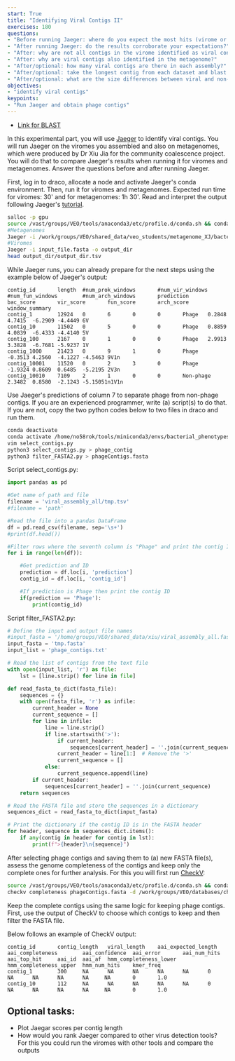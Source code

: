 ```yaml
---
start: True
title: "Identifying Viral Contigs II"
exercises: 180
questions:
- "Before running Jaeger: where do you expect the most hits (virome or metagenome)? Why?"
- "After running Jaeger: do the results corroborate your expectations?"
- "After: why are not all contigs in the virome identified as viral contigs?"
- "After: why are viral contigs also identified in the metagenome?"
- "After/optional: how many viral contigs are there in each assembly?"
- "After/optional: take the longest contig from each dataset and blast it (link below). What are the top hits?"
- "After/optional: what are the size differences between viral and non-viral contigs (you investigate this using visualization)?"
objectives:
- "identify viral contigs"
keypoints:
- "Run Jaeger and obtain phage contigs"
---
```


- [Link for BLAST](https://blast.ncbi.nlm.nih.gov/Blast.cgi)

In this experimental part, you will use [Jaeger](https://github.com/Yasas1994/Jaeger) to identify viral contigs. You will run Jaeger on the viromes you assembled and also on metagenomes, which were produced by Dr Xiu Jia for the community coalescence project. You will do that to compare Jaeger's results when running it for viromes and metagenomes. Answer the questions before and after running Jaeger.   

First, log in to draco, allocate a node and activate Jaeger's conda environment. Then, run it for viromes and metagenomes. Expected run time for viromes: 30' and for metagenomes: 1h 30'. Read and interpret the output following Jaeger's [tutorial](https://github.com/Yasas1994/Jaeger?tab=readme-ov-file#what-is-in-the-output).

```bash
salloc -p gpu
source /vast/groups/VEO/tools/anaconda3/etc/profile.d/conda.sh && conda activate jaeger_v1.31.0 && Jaeger -h
#Metagenomes
Jaeger -i /work/groups/VEO/shared_data/veo_students/metagenome_XJ/bacterial_assembly_q15.fasta -o bacterial_assembly_q15
#Viromes
Jaeger -i input_file.fasta -o output_dir
head output_dir/output_dir.tsv
```

While Jaeger runs, you can already prepare for the next steps using the example below of Jaeger's output:

```text
contig_id       length  #num_prok_windows       #num_vir_windows        #num_fun_windows        #num_arch_windows       prediction      bac_score       vir_score       fun_score       arch_score      window_summary
contig_1        12924   0       6       0       0       Phage   0.2848  4.7415  -6.2909 -4.4449 6V
contig_10       11502   0       5       0       0       Phage   0.8859  4.0839  -6.4333 -4.4140 5V
contig_100      2167    0       1       0       0       Phage   2.9913  3.3828  -6.7681 -5.9237 1V
contig_1000     21423   0       9       1       0       Phage   -0.3513 4.2560  -4.1227 -4.5463 9V1n
contig_10001    11520   0       2       3       0       Phage   -1.9324 0.8609  0.6485  -5.2195 2V3n
contig_10010    7109    2       1       0       0       Non-phage       2.3482  0.8580  -2.1243 -5.15051n1V1n
```

Use Jaeger's predictions of column 7 to separate phage from non-phage contigs. If you are an experienced programmer, write (a) script(s) to do that. If you are not, copy the two python codes below to two files in draco and run them.   

```bash
conda deactivate
conda activate /home/no58rok/tools/miniconda3/envs/bacterial_phenotypes
vim select_contigs.py
python3 select_contigs.py > phage_contig
python3 filter_FASTA2.py > phageContigs.fasta
```

Script select_contigs.py:  

```python 
import pandas as pd

#Get name of path and file
filename = 'viral_assembly_all/tmp.tsv'
#filename = 'path'

#Read the file into a pandas DataFrame
df = pd.read_csv(filename, sep='\s+')
#print(df.head())

#Filter rows where the seventh column is "Phage" and print the contig ID
for i in range(len(df)):

    #Get prediction and ID
    prediction = df.loc[i, 'prediction']
    contig_id = df.loc[i, 'contig_id']

    #If prediction is Phage then print the contig ID
    if(prediction == 'Phage'):
        print(contig_id)
```
Script filter_FASTA2.py:  

```python
# Define the input and output file names
#input_fasta = '/home/groups/VEO/shared_data/xiu/viral_assembly_all.fasta'
input_fasta = 'tmp.fasta'
input_list = 'phage_contigs.txt'

# Read the list of contigs from the text file
with open(input_list, 'r') as file:
    lst = [line.strip() for line in file]

def read_fasta_to_dict(fasta_file):
    sequences = {}
    with open(fasta_file, 'r') as infile:
        current_header = None
        current_sequence = []
        for line in infile:
            line = line.strip()
            if line.startswith('>'):
                if current_header:
                    sequences[current_header] = ''.join(current_sequence)
                current_header = line[1:]  # Remove the '>'
                current_sequence = []
            else:
                current_sequence.append(line)
        if current_header:
            sequences[current_header] = ''.join(current_sequence)
    return sequences

# Read the FASTA file and store the sequences in a dictionary
sequences_dict = read_fasta_to_dict(input_fasta)

# Print the dictionary if the contig ID is in the FASTA header
for header, sequence in sequences_dict.items():
    if any(contig in header for contig in lst):
        print(f">{header}\n{sequence}")
```

After selecting phage contigs and saving them to (a) new FASTA file(s), assess the genome completeness of the contigs and keep only the complete ones for further analysis. For this you will first run [CheckV](https://bitbucket.org/berkeleylab/checkv/src/master/):     

```bash
source /vast/groups/VEO/tools/anaconda3/etc/profile.d/conda.sh && conda activate checkv_v1.0.1 && checkv -h
checkv completeness phageContigs.fasta -d /work/groups/VEO/databases/checkv/v1.5 checkv_phageContigs
```
Keep the complete contigs using the same logic for keeping phage contigs. First, use the output of CheckV to choose which contigs to keep and then filter the FASTA file.   

Below follows an example of CheckV output:

```text
contig_id       contig_length   viral_length    aai_expected_length     aai_completeness        aai_confidence  aai_error       aai_num_hits    aai_top_hit     aai_id  aai_af  hmm_completeness_lower  hmm_completeness_upper  hmm_num_hits    kmer_freq
contig_1        300     NA      NA      NA      NA      NA      0       NA      NA      NA      NA     NA       0       1.0
contig_10       112     NA      NA      NA      NA      NA      0       NA      NA      NA      NA     NA       0       1.0
```

## Optional tasks:

- Plot Jaegar scores per contig length
- How would you rank Jaeger compared to other virus detection tools? For this you could run the viromes with other tools and compare the outputs
